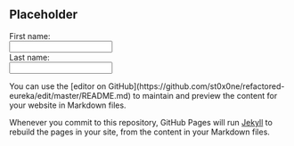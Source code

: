 ## Placeholder
<form>
  First name:<br>
  <input type="text" name="firstname"><br>
  Last name:<br>
  <input type="text" name="lastname">
</form>
You can use the [editor on GitHub](https://github.com/st0x0ne/refactored-eureka/edit/master/README.md) to maintain and preview the content for your website in Markdown files.

Whenever you commit to this repository, GitHub Pages will run [Jekyll](https://jekyllrb.com/) to rebuild the pages in your site, from the content in your Markdown files.


